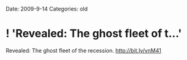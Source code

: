 Date: 2009-9-14
Categories: old

# ! 'Revealed: The ghost fleet of t...'

Revealed: The ghost fleet of the recession. <a href="http://bit.ly/vnM41" rel="nofollow">http://bit.ly/vnM41</a>
